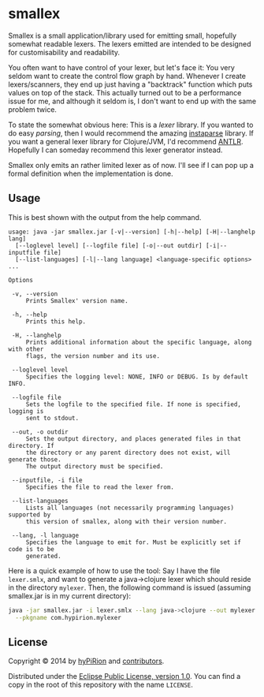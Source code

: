 # smallex

Smallex is a small application/library used for emitting small, hopefully
somewhat readable lexers. The lexers emitted are intended to be designed for
customisability and readability.

You often want to have control of your lexer, but let's face it: You very seldom
want to create the control flow graph by hand. Whenever I create
lexers/scanners, they end up just having a "backtrack" function which puts
values on top of the stack. This actually turned out to be a performance issue
for me, and although it seldom is, I don't want to end up with the same problem
twice.

To state the somewhat obvious here: This is a *lexer* library. If you wanted to
do easy *parsing*, then I would recommend the amazing
[instaparse](https://github.com/Engelberg/instaparse) library. If you want a
general lexer library for Clojure/JVM, I'd recommend
[ANTLR](http://www.antlr.org/). Hopefully I can someday recommend this lexer
generator instead.

Smallex only emits an rather limited lexer as of now. I'll see if I can pop up a
formal definition when the implementation is done.

## Usage

This is best shown with the output from the help command.

```
usage: java -jar smallex.jar [-v|--version] [-h|--help] [-H|--langhelp lang]
  [--loglevel level] [--logfile file] [-o|--out outdir] [-i|--inputfile file]
  [--list-languages] [-l|--lang language] <language-specific options> ...

Options

 -v, --version
     Prints Smallex' version name.

 -h, --help
     Prints this help.

 -H, --langhelp
     Prints additional information about the specific language, along with other
     flags, the version number and its use.

 --loglevel level
     Specifies the logging level: NONE, INFO or DEBUG. Is by default INFO.

 --logfile file
     Sets the logfile to the specified file. If none is specified, logging is
     sent to stdout.

 --out, -o outdir
     Sets the output directory, and places generated files in that directory. If
     the directory or any parent directory does not exist, will generate those.
     The output directory must be specified.

 --inputfile, -i file
     Specifies the file to read the lexer from.

 --list-languages
     Lists all languages (not necessarily programming languages) supported by
     this version of smallex, along with their version number.

 --lang, -l language
     Specifies the language to emit for. Must be explicitly set if code is to be
     generated.
```

Here is a quick example of how to use the tool: Say I have the file
`lexer.smlx`, and want to generate a java->clojure lexer which should reside in
the directory `mylexer`. Then, the following command is issued (assuming
smallex.jar is in my current directory):

```bash
java -jar smallex.jar -i lexer.smlx --lang java->clojure --out mylexer \
  --pkgname com.hypirion.mylexer
```


## License

Copyright © 2014 by [hyPiRion](https://github.com/hyPiRion) and
[contributors](https://github.com/hyPiRion/smallex).

Distributed under the [Eclipse Public License, version 1.0][license]. You can
find a copy in the root of this repository with the name `LICENSE`.

[license]: http://www.eclipse.org/legal/epl-v10.html "Eclipse Public License, version 1.0"

